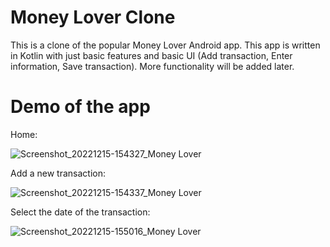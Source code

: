 # Money Lover Clone
This is a clone of the popular Money Lover Android app.
This app is written in Kotlin with just basic features and basic UI (Add transaction, Enter information, Save transaction).
More functionality will be added later.

# Demo of the app
Home:

![Screenshot_20221215-154327_Money Lover](https://user-images.githubusercontent.com/62199772/207816679-2421b8ea-20ed-4a39-86e8-fc61ad87fdee.jpg)

Add a new transaction:

![Screenshot_20221215-154337_Money Lover](https://user-images.githubusercontent.com/62199772/207816687-6fa08d38-fdbe-4eba-a344-cee76fa2e582.jpg)

Select the date of the transaction:

![Screenshot_20221215-155016_Money Lover](https://user-images.githubusercontent.com/62199772/207816692-997ae720-5d78-4ab1-9683-9cdf6cc9ca3c.jpg)
